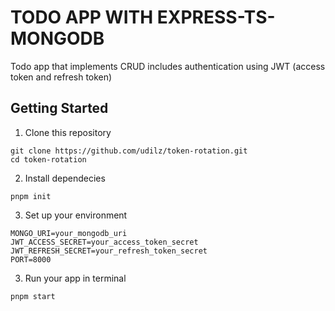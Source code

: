 # TODO APP WITH EXPRESS-TS-MONGODB

Todo app that implements CRUD includes authentication using JWT (access token and refresh token)

## Getting Started
1. Clone this repository
```
git clone https://github.com/udilz/token-rotation.git
cd token-rotation
```
2. Install dependecies
```
pnpm init
```
3. Set up your environment
```
MONGO_URI=your_mongodb_uri
JWT_ACCESS_SECRET=your_access_token_secret
JWT_REFRESH_SECRET=your_refresh_token_secret
PORT=8000
```
3. Run your app in terminal
```
pnpm start
```


